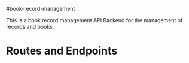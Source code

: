 #book-record-management

This is a book record management API Backend for the management of records and books

# Routes and Endpoints 